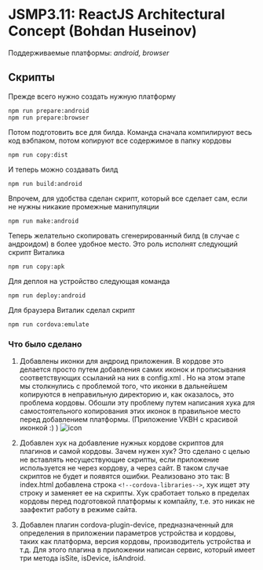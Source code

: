 JSMP3.11: ReactJS Architectural Concept (Bohdan Huseinov)
=========================================================

Поддерживаемые платформы: _android, browser_

## Скрипты 

Прежде всего нужно создать нужную платформу

    npm run prepare:android
    npm run prepare:browser

Потом подготовить все для билда. Команда сначала компилируют весь код вэбпаком, потом копируют все содержимое в папку кордовы

    npm run copy:dist
    
И теперь можно создавать билд

    npm run build:android
    
Впрочем, для удобства сделан скрипт, который все сделает сам, если не нужны никакие промежные манипуляции

    npm run make:android
    
Теперь желательно скопировать сгенерированный билд (в случае с андроидом) в более удобное место. Это роль исполнят следующий скрипт Виталика

    npm run copy:apk
    
Для деплоя на устройство следующая команда

    npm run deploy:android
    
Для браузера Виталик сделал скрипт

    npm run cordova:emulate
    
### Что было сделано

1. Добавлены иконки для андроид приложения. В кордове это делается просто путем добавления самих иконок и прописывания соответствующих ссыланий на них в config.xml . Но на этом этапе мы столкнулись с проблемой того, что иконки в дальнейшем копируются в неправильную директорию и, как оказалось, это проблема кордовы. Обошли эту проблему путем написания хука для самостоятельного копирования этих иконок в правильное место перед добавлением платформы.
(Приложение VKBH с красивой иконкой :) )
![icon](/icon.jpg)

2. Добавлен хук на добавление нужных кордове скриптов для плагинов и самой кордовы. Зачем нужен хук? Это сделано с целью не вставлять несуществующие скрипты, если приложение используется не через кордову, а через сайт. В таком случае скриптов не будет и появятся ошибки. Реализовано это так:
В index.html добавлена строка `<!--cordova-libraries-->`, хук ищет эту строку и заменяет ее на скрипты. Хук сработает только в пределах кордовы перед подготовкой платформы к компайлу, т.е. это никак не заафектит работу в режиме сайта.

3. Добавлен плагин cordova-plugin-device, предназначенный для определения в приложении параметров устройства и кордовы, таких как платформа, версия кордовы, производитель устройства и т.д. Для этого плагина в приложении написан сервис, который имеет три метода isSite, isDevice, isAndroid.
